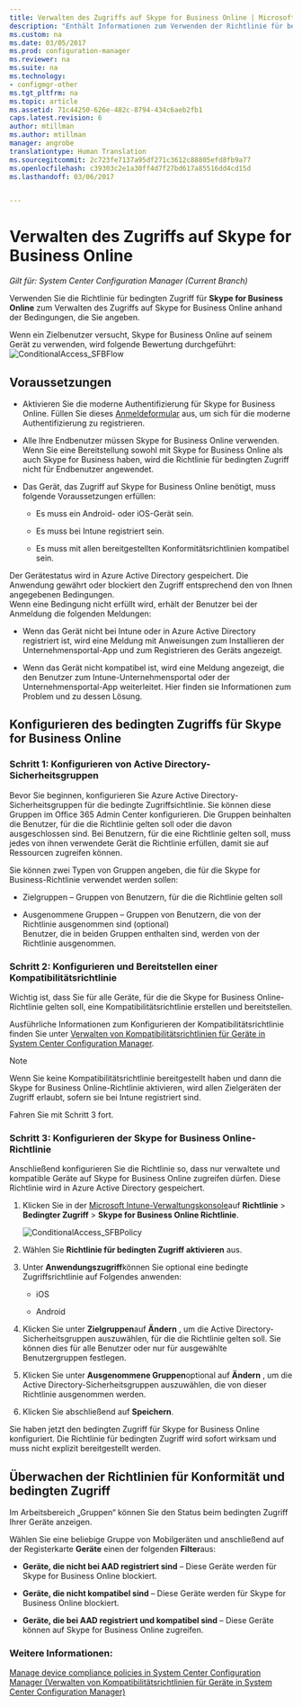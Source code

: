 ```yaml
---
title: Verwalten des Zugriffs auf Skype for Business Online | Microsoft-Dokumentation
description: "Enthält Informationen zum Verwenden der Richtlinie für bedingten Zugriff, um Skype for Business Online zu verwalten."
ms.custom: na
ms.date: 03/05/2017
ms.prod: configuration-manager
ms.reviewer: na
ms.suite: na
ms.technology:
- configmgr-other
ms.tgt_pltfrm: na
ms.topic: article
ms.assetid: 71c44250-626e-482c-8794-434c6aeb2fb1
caps.latest.revision: 6
author: mtillman
ms.author: mtillman
manager: angrobe
translationtype: Human Translation
ms.sourcegitcommit: 2c723fe7137a95df271c3612c88805efd8fb9a77
ms.openlocfilehash: c39303c2e1a30ff4d7f27bd617a85516dd4cd15d
ms.lasthandoff: 03/06/2017


---
```

# <a name="manage-skype-for-business-online-access"></a>Verwalten des Zugriffs auf Skype for Business Online

*Gilt für: System Center Configuration Manager (Current Branch)*


Verwenden Sie die Richtlinie für bedingten Zugriff für  **Skype for Business Online** zum Verwalten des Zugriffs auf Skype for Business Online anhand der Bedingungen, die Sie angeben.  


 Wenn ein Zielbenutzer versucht, Skype for Business Online auf seinem Gerät zu verwenden, wird folgende Bewertung durchgeführt:![ConditionalAccess&#95;SFBFlow](media/ConditionalAccess_SFBFlow.png)  

## <a name="prerequisites"></a>Voraussetzungen  

-   Aktivieren Sie die moderne Authentifizierung für Skype for Business Online. Füllen Sie dieses [Anmeldeformular](https://connect.microsoft.com/office/Survey/NominationSurvey.aspx?SurveyID=17299&ProgramID=8715) aus, um sich für die moderne Authentifizierung zu registrieren.  

-   Alle Ihre Endbenutzer müssen Skype for Business Online verwenden. Wenn Sie eine Bereitstellung sowohl mit Skype for Business Online als auch Skype for Business haben, wird die Richtlinie für bedingten Zugriff nicht für Endbenutzer angewendet.  

-   Das Gerät, das Zugriff auf Skype for Business Online benötigt, muss folgende Voraussetzungen erfüllen:  

    -   Es muss ein Android- oder iOS-Gerät sein.  

    -   Es muss bei Intune registriert sein.  

    -   Es muss mit allen bereitgestellten Konformitätsrichtlinien kompatibel sein.  

 Der Gerätestatus wird in Azure Active Directory gespeichert. Die Anwendung gewährt oder blockiert den Zugriff entsprechend den von Ihnen angegebenen Bedingungen.  
Wenn eine Bedingung nicht erfüllt wird, erhält der Benutzer bei der Anmeldung die folgenden Meldungen:  

-   Wenn das Gerät nicht bei Intune oder in Azure Active Directory registriert ist, wird eine Meldung mit Anweisungen zum Installieren der Unternehmensportal-App und zum Registrieren des Geräts angezeigt.  

-   Wenn das Gerät nicht kompatibel ist, wird eine Meldung angezeigt, die den Benutzer zum Intune-Unternehmensportal oder der Unternehmensportal-App weiterleitet. Hier finden sie Informationen zum Problem und zu dessen Lösung.  

## <a name="configure-conditional-access-for-skype-for-business-online"></a>Konfigurieren des bedingten Zugriffs für Skype for Business Online  

### <a name="step-1-configure-active-directory-security-groups"></a>Schritt 1: Konfigurieren von Active Directory-Sicherheitsgruppen  
 Bevor Sie beginnen, konfigurieren Sie Azure Active Directory-Sicherheitsgruppen für die bedingte Zugriffsichtlinie. Sie können diese Gruppen im Office 365 Admin Center konfigurieren. Die Gruppen beinhalten die Benutzer, für die die Richtlinie gelten soll oder die davon ausgeschlossen sind. Bei Benutzern, für die eine Richtlinie gelten soll, muss jedes von ihnen verwendete Gerät die Richtlinie erfüllen, damit sie auf Ressourcen zugreifen können.  

 Sie können zwei Typen von Gruppen angeben, die für die Skype for Business-Richtlinie verwendet werden sollen:  

-   Zielgruppen – Gruppen von Benutzern, für die die Richtlinie gelten soll  

-   Ausgenommene Gruppen – Gruppen von Benutzern, die von der Richtlinie ausgenommen sind (optional)  
    Benutzer, die in beiden Gruppen enthalten sind, werden von der Richtlinie ausgenommen.  

### <a name="step-2-configure-and-deploy-a-compliance-policy"></a>Schritt 2: Konfigurieren und Bereitstellen einer Kompatibilitätsrichtlinie  
 Wichtig ist, dass Sie für alle Geräte, für die die Skype for Business Online-Richtlinie gelten soll, eine Kompatibilitätsrichtlinie erstellen und bereitstellen.  

 Ausführliche Informationen zum Konfigurieren der Kompatibilitätsrichtlinie finden Sie unter [Verwalten von Kompatibilitätsrichtlinien für Geräte in System Center Configuration Manager](../../protect/deploy-use/device-compliance-policies.md).  

> [!NOTE]  
>  Wenn Sie keine Kompatibilitätsrichtlinie bereitgestellt haben und dann die Skype for Business Online-Richtlinie aktivieren, wird allen Zielgeräten der Zugriff erlaubt, sofern sie bei Intune registriert sind.  

 Fahren Sie mit Schritt 3 fort.  

### <a name="step-3-configure-the-skype-for-business-online-policy"></a>Schritt 3: Konfigurieren der Skype for Business Online-Richtlinie  
 Anschließend konfigurieren Sie die Richtlinie so, dass nur verwaltete und kompatible Geräte auf Skype for Business Online zugreifen dürfen. Diese Richtlinie wird in Azure Active Directory gespeichert.  

1.  Klicken Sie in der [Microsoft Intune-Verwaltungskonsole](https://manage.microsoft.com)auf **Richtlinie** > **Bedingter Zugriff** > **Skype for Business Online Richtlinie**.  

     ![ConditionalAccess&#95;SFBPolicy](media/ConditionalAccess_SFBPolicy.png)  

2.  Wählen Sie **Richtlinie für bedingten Zugriff aktivieren** aus.  

3.  Unter **Anwendungszugriff**können Sie optional eine bedingte Zugriffsrichtlinie auf Folgendes anwenden:  

    -   iOS  

    -   Android  

4.  Klicken Sie unter **Zielgruppen**auf **Ändern** , um die Active Directory-Sicherheitsgruppen auszuwählen, für die die Richtlinie gelten soll. Sie können dies für alle Benutzer oder nur für ausgewählte Benutzergruppen festlegen.  

5.  Klicken Sie unter **Ausgenommene Gruppen**optional auf **Ändern** , um die Active Directory-Sicherheitsgruppen auszuwählen, die von dieser Richtlinie ausgenommen werden.  

6.  Klicken Sie abschließend auf **Speichern**.  

 Sie haben jetzt den bedingten Zugriff für Skype for Business Online konfiguriert. Die Richtlinie für bedingten Zugriff wird sofort wirksam und muss nicht explizit bereitgestellt werden.  

## <a name="monitor-the-compliance-and-conditional-access-policies"></a>Überwachen der Richtlinien für Konformität und bedingten Zugriff  
 Im Arbeitsbereich „Gruppen“ können Sie den Status beim bedingten Zugriff Ihrer Geräte anzeigen.  

 Wählen Sie eine beliebige Gruppe von Mobilgeräten und anschließend auf der Registerkarte **Geräte** einen der folgenden **Filter**aus:  

-   **Geräte, die nicht bei AAD registriert sind** – Diese Geräte werden für Skype for Business Online blockiert.  

-   **Geräte, die nicht kompatibel sind** – Diese Geräte werden für Skype for Business Online blockiert.  

-   **Geräte, die bei AAD registriert und kompatibel sind** – Diese Geräte können auf Skype for Business Online zugreifen.  

### <a name="see-also"></a>Weitere Informationen:  

 [Manage device compliance policies in System Center Configuration Manager (Verwalten von Kompatibilitätsrichtlinien für Geräte in System Center Configuration Manager)](../../protect/deploy-use/device-compliance-policies.md)

